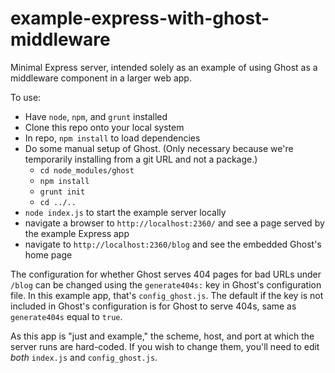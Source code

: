 example-express-with-ghost-middleware
=====================================

Minimal Express server, intended solely as an example of using Ghost as a middleware component in a larger web app.

To use:

 * Have `node`, `npm`, and `grunt` installed
 * Clone this repo onto your local system
 * In repo, `npm install` to load dependencies
 * Do some manual setup of Ghost.  (Only necessary because we're temporarily installing from a git URL and not a package.)
    * `cd node_modules/ghost`
    * `npm install`
    * `grunt init`
    * `cd ../..`
 * `node index.js` to start the example server locally
 * navigate a browser to `http://localhost:2360/` and see a page served by the example Express app
 * navigate to `http://localhost:2360/blog` and see the embedded Ghost's home page

The configuration for whether Ghost serves 404 pages for bad URLs under `/blog` can be changed using the
`generate404s:` key in Ghost's configuration file.  In this example app, that's `config_ghost.js`.  The
default if the key is not included in Ghost's configuration is for Ghost to serve 404s, same as `generate404s`
equal to `true`.

As this app is "just and example," the scheme, host, and port at which the server runs are hard-coded.
If you wish to change them, you'll need to edit _both_ `index.js` and `config_ghost.js`.
